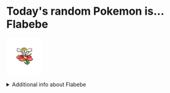 # Today's random Pokemon is... Flabebe

![Flabebe shiny sprite](https://raw.githubusercontent.com/PokeAPI/sprites/master/sprites/pokemon/shiny/669.png)

<details>
<summary>Additional info about Flabebe</summary>

| srpite type | image |
|------|------|
| front_default | ![Flabebe front_default sprite](https://raw.githubusercontent.com/PokeAPI/sprites/master/sprites/pokemon/669.png) | </details>